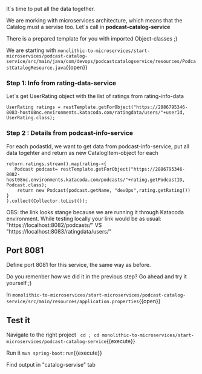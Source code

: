 It´s time to put all the data together.

We are morking with microservices architecture, which means that the Catalog must a servise too. Let´s call in **podcast-catalog-service**

There is a prepared template for you with imported Object-classes ;)

We are starting with  `monolithic-to-microservices/start-microservices/podcast-catalog-service/src/main/java/com/devops/podcastcatalogservice/resources/PodcastCatalogResource.java`{{open}}

### Step 1: Info from rating-data-service

Let´s get UserRating object with the list of ratings from rating-info-data

```
UserRating ratings = restTemplate.getForObject("https://2886795346-8083-host08nc.environments.katacoda.com/ratingdata/users/"+userId, UserRating.class);   

```

### Step 2 : Details from podcast-info-service

For each podastId, we want to get data from podcast-info-service, put all data togehter and return as new CatalogItem-object for each 

```
return.ratings.stream().map(rating->{
   Podcast podcast= restTemplate.getForObject("https://2886795346-8082-host08nc.environments.katacoda.com/podcasts/"+rating.getPodcastID, Podcast.class);
    return new Podcast(podcast.getName, "devOps",rating.getRating())
}
).collect(Collector.toList());

```
OBS: the link looks stange because we are running it through Katacoda environment. While testing locally your link would be as usual: "https://localhost:8082/podcasts/" VS "https://localhost:8083/ratingdata/users/"


## Port 8081

Define port 8081 for this service, the same way as before.

Do you remenber how we did it in the previous step? Go ahead and try it yourself ;) 

In `monolithic-to-microservices/start-microservices/podcast-catalog-service/src/main/resources/application.properties`{{open}} 

## Test it 

Navigate to the right project ` cd ; cd monolithic-to-microservices/start-microservices/podcast-catalog-service`{{execute}}

Run it `mvn spring-boot:run`{{execute}}

Find output in "catalog-servise" tab
